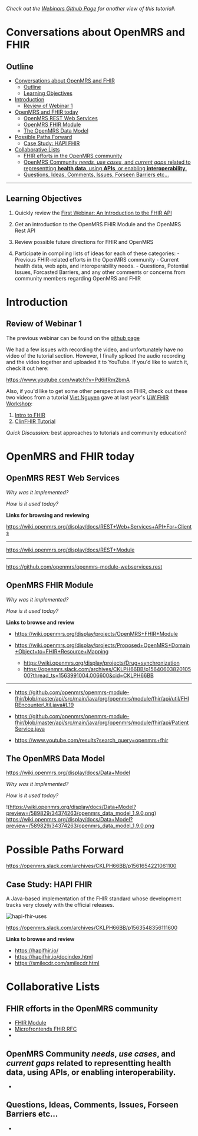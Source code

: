 
*Check out the [Webinars Github Page](https://github.com/uw-fhir/OpenMRS-FHIR-Webinars/tree/master/Webinar-2-OpenMRS-and-FHIR) for another view of this tutorial*\

# Conversations about OpenMRS and FHIR

## Outline
- [Conversations about OpenMRS and FHIR](#conversations-about-openmrs-and-fhir)
  - [Outline](#outline)
  - [Learning Objectives](#learning-objectives)
- [Introduction](#introduction)
  - [Review of Webinar 1](#review-of-webinar-1)
- [OpenMRS and FHIR today](#openmrs-and-fhir-today)
  - [OpenMRS REST Web Services](#openmrs-rest-web-services)
  - [OpenMRS FHIR Module](#openmrs-fhir-module)
  - [The OpenMRS Data Model](#the-openmrs-data-model)
- [Possible Paths Forward](#possible-paths-forward)
  - [Case Study: HAPI FHIR](#case-study-hapi-fhir)
- [Collaborative Lists](#collaborative-lists)
  - [FHIR efforts in the OpenMRS community](#fhir-efforts-in-the-openmrs-community)
  - [OpenMRS Community *needs*, *use cases*, and *current gaps* related to representting **health data**, using **APIs**, or enabling **interoperability**.](#openmrs-community-needs-use-cases-and-current-gaps-related-to-representting-health-data-using-apis-or-enabling-interoperability)
  - [Questions, Ideas, Comments, Issues, Forseen Barriers etc...](#questions-ideas-comments-issues-forseen-barriers-etc)

---

## Learning Objectives

1. Quickly review the [First Webinar: An Introduction to the FHIR API](../Webinar-1-Intro-to-FHIR)
  
2. Get an introduction to the OpenMRS FHIR Module and the OpenMRS Rest API

3. Review possible future directions for FHIR and OpenMRS

4. Participate in compiling lists of ideas for each of these categories:
        - Previous FHIR-related efforts in the OpenMRS community
        - Current health data, web apis, and interoperability needs.
        - Questions, Potential Issues, Forcasted Barriers, and any other comments or concerns from community members regarding OpenMRS and FHIR


# Introduction

## Review of Webinar 1

The previous webinar can be found on the [github page](https://github.com/uw-fhir/OpenMRS-FHIR-Webinars/tree/master/Webinar-1-Intro-to-FHIR)

We had a few issues with recording the video, and unfortunately have no video of the tutorial section. However, I finally spliced the audio recording and the video together and uploaded it to YouTube. If you'd like to watch it, check it out here: 

https://www.youtube.com/watch?v=Pd6ifRm2bmA

Also, if you'd like to get some other perspectives on FHIR, check out these two videos from a tutorial [Viet Nguyen](https://www.linkedin.com/in/vietnguyenmd/) gave at last year's [UW FHIR Workshop](https://uwfhir.org/tutorials/):

1. [Intro to FHIR](https://vimeo.com/296068669)
2. [ClinFHIR Tutorial](https://vimeo.com/296069454)

*Quick Discussion:* best approaches to tutorials and community education?

# OpenMRS and FHIR today

## OpenMRS REST Web Services

*Why was it implemented?*

*How is it used today?*

**Links for browsing and reviewing**

https://wiki.openmrs.org/display/docs/REST+Web+Services+API+For+Clients

---

https://wiki.openmrs.org/display/docs/REST+Module

---

https://github.com/openmrs/openmrs-module-webservices.rest


## OpenMRS FHIR Module

*Why was it implemented?*

*How is it used today?*

**Links to browse and review**

- https://wiki.openmrs.org/display/projects/OpenMRS+FHIR+Module

- https://wiki.openmrs.org/display/projects/Proposed+OpenMRS+Domain+Object+to+FHIR+Resource+Mapping
  - https://wiki.openmrs.org/display/projects/Drug+synchronization
  - https://openmrs.slack.com/archives/CKLPH66BB/p1564060382010500?thread_ts=1563991004.006600&cid=CKLPH66BB

---

- https://github.com/openmrs/openmrs-module-fhir/blob/master/api/src/main/java/org/openmrs/module/fhir/api/util/FHIREncounterUtil.java#L19

- https://github.com/openmrs/openmrs-module-fhir/blob/master/api/src/main/java/org/openmrs/module/fhir/api/PatientService.java

-  https://www.youtube.com/results?search_query=openmrs+fhir

## The OpenMRS Data Model
https://wiki.openmrs.org/display/docs/Data+Model

*Why was it implemented?*

*How is it used today?*

!(https://wiki.openmrs.org/display/docs/Data+Model?preview=/589829/34374263/openmrs_data_model_1.9.0.png)
https://wiki.openmrs.org/display/docs/Data+Model?preview=/589829/34374263/openmrs_data_model_1.9.0.png

# Possible Paths Forward 
https://openmrs.slack.com/archives/CKLPH66BB/p1561654221061100

## Case Study: HAPI FHIR
A Java-based implementation of the FHIR standard whose development tracks very closely with the official releases. 

![hapi-fhir-uses](https://github.com/uw-fhir/OpenMRS-FHIR-Webinars/raw/Webinar-2-OpenMRS-and-FHIR/hapiusage.png)

https://openmrs.slack.com/archives/CKLPH66BB/p1563548356111600

**Links to browse and review**
- https://hapifhir.io/
- https://hapifhir.io/docindex.html
- https://smilecdr.com/smilecdr.html
  
# Collaborative Lists 

## FHIR efforts in the OpenMRS community
- [FHIR Module](#openmrs-fhir-module)
- [Microfrontends FHiR RFC](https://github.com/openmrs/openmrs-rfc-frontend/pull/13)
- 
## OpenMRS Community *needs*, *use cases*, and *current gaps* related to representting **health data**, using **APIs**, or enabling **interoperability**.
- &nbsp;
  

## Questions, Ideas, Comments, Issues, Forseen Barriers etc...
- &nbsp;
